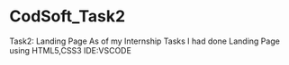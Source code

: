 # CodSoft_Task2
Task2: Landing Page
As of my Internship Tasks I had done Landing Page using HTML5,CSS3
IDE:VSCODE
